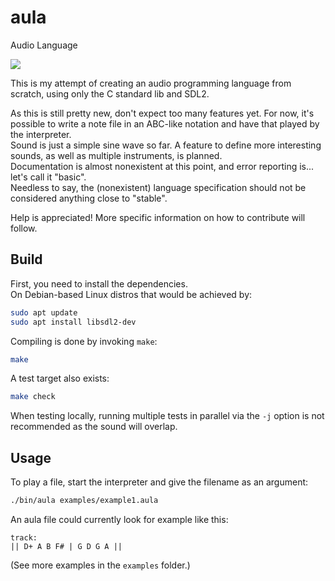 aula
====

Audio Language

![](https://github.com/zzril/aula/actions/workflows/c-cpp.yml/badge.svg)

This is my attempt of creating an audio programming language from scratch, using only the C standard lib and SDL2.

As this is still pretty new, don't expect too many features yet. For now, it's possible to write a note file in an ABC-like notation and have that played by the interpreter.  
Sound is just a simple sine wave so far. A feature to define more interesting sounds, as well as multiple instruments, is planned.  
Documentation is almost nonexistent at this point, and error reporting is... let's call it "basic".  
Needless to say, the (nonexistent) language specification should not be considered anything close to "stable".

Help is appreciated! More specific information on how to contribute will follow.

Build
-----

First, you need to install the dependencies.  
On Debian-based Linux distros that would be achieved by:  
```sh
sudo apt update
sudo apt install libsdl2-dev
```

Compiling is done by invoking `make`:  
```sh
make
```

A test target also exists:  
```sh
make check
```

When testing locally, running multiple tests in parallel via the `-j` option is not recommended as the sound will overlap.

Usage
-----

To play a file, start the interpreter and give the filename as an argument:  
```sh
./bin/aula examples/example1.aula
```

An aula file could currently look for example like this:  
```
track:
|| D+ A B F# | G D G A ||
```

(See more examples in the `examples` folder.)

